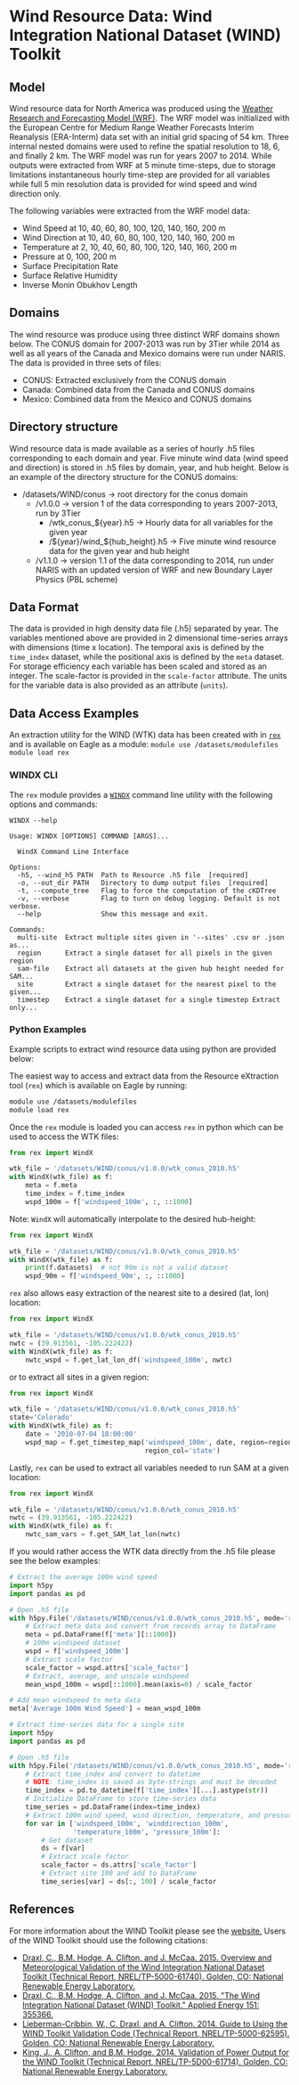 # Wind Resource Data: Wind Integration National Dataset (WIND) Toolkit

## Model

Wind resource data for North America was produced using the
[Weather Research and Forecasting Model (WRF)](https://www.mmm.ucar.edu/weather-research-and-forecasting-model).
The WRF model was initialized with the European Centre for Medium Range Weather
Forecasts Interim Reanalysis (ERA-Interm) data set with an initial grid spacing
of 54 km.  Three internal nested domains were used to refine the spatial
resolution to 18, 6, and finally 2 km.  The WRF model was run for years 2007
to 2014. While outputs were extracted from WRF at 5 minute time-steps, due to
storage limitations instantaneous hourly time-step are provided for all
variables while full 5 min resolution data is provided for wind speed and wind
direction only.

The following variables were extracted from the WRF model data:
- Wind Speed at 10, 40, 60, 80, 100, 120, 140, 160, 200 m
- Wind Direction at 10, 40, 60, 80, 100, 120, 140, 160, 200 m
- Temperature at 2, 10, 40, 60, 80, 100, 120, 140, 160, 200 m
- Pressure at 0, 100, 200 m
- Surface Precipitation Rate
- Surface Relative Humidity
- Inverse Monin Obukhov Length

## Domains

The wind resource was produce using three distinct WRF domains shown below.
The CONUS domain for 2007-2013 was run by 3Tier while 2014 as well as all
years of the Canada and Mexico domains were run under NARIS. The data is
provided in three sets of files:

- CONUS: Extracted exclusively from the CONUS domain
- Canada: Combined data from the Canada and CONUS domains
- Mexico: Combined data from the Mexico and CONUS domains

## Directory structure

Wind resource data is made available as a series of hourly .h5 files
corresponding to each domain and year.  Five minute wind data (wind speed and
direction) is stored in .h5 files by domain, year, and hub height. Below is an
example of the directory structure for the CONUS domains:
- /datasets/WIND/conus -> root directory for the conus domain
    - /v1.0.0 -> version 1 of the data corresponding to years 2007-2013, run by 3Tier
        - /wtk_conus_${year}.h5 -> Hourly data for all variables for the given year
        - /${year}/wind_${hub_height}.h5 -> Five minute wind resource data for the given year and hub height
    - /v1.1.0 -> version 1.1 of the data corresponding to 2014, run under NARIS with an updated version of WRF and new Boundary Layer Physics (PBL scheme)

## Data Format

The data is provided in high density data file (.h5) separated by year. The
variables mentioned above are provided in 2 dimensional time-series arrays
with dimensions (time x location). The temporal axis is defined by the
`time_index` dataset, while the positional axis is defined by the `meta`
dataset. For storage efficiency each variable has been scaled and stored as an
integer. The scale-factor is provided in the `scale-factor` attribute. The
units for the variable data is also provided as an attribute (`units`).

## Data Access Examples

An extraction utility for the WIND (WTK) data has been created with in
[`rex`](https://github.com/nrel/rex) and is available on Eagle as a module:
`module use /datasets/modulefiles`
`module load rex`

### WINDX CLI

The `rex` module provides a [`WINDX`](https://nrel.github.io/rex/rex/rex.resource_extraction.wind_cli.html#windX)
command line utility with the following options and commands:
```
WINDX --help

Usage: WINDX [OPTIONS] COMMAND [ARGS]...

  WindX Command Line Interface

Options:
  -h5, --wind_h5 PATH  Path to Resource .h5 file  [required]
  -o, --out_dir PATH   Directory to dump output files  [required]
  -t, --compute_tree   Flag to force the computation of the cKDTree
  -v, --verbose        Flag to turn on debug logging. Default is not verbose.
  --help               Show this message and exit.

Commands:
  multi-site  Extract multiple sites given in '--sites' .csv or .json as...
  region      Extract a single dataset for all pixels in the given region
  sam-file    Extract all datasets at the given hub height needed for SAM...
  site        Extract a single dataset for the nearest pixel to the given...
  timestep    Extract a single dataset for a single timestep Extract only...
```

### Python Examples

Example scripts to extract wind resource data using python are provided below:

The easiest way to access and extract data from the Resource eXtraction tool
(`rex`) which is available on Eagle by running:

```bash
module use /datasets/modulefiles
module load rex
```

Once the `rex` module is loaded you can access `rex` in python which can be
used to access the WTK files:

```python
from rex import WindX

wtk_file = '/datasets/WIND/conus/v1.0.0/wtk_conus_2010.h5'
with WindX(wtk_file) as f:
    meta = f.meta
    time_index = f.time_index
    wspd_100m = f['windspeed_100m', :, ::1000]
```

Note: `WindX` will automatically interpolate to the desired hub-height:

```python
from rex import WindX

wtk_file = '/datasets/WIND/conus/v1.0.0/wtk_conus_2010.h5'
with WindX(wtk_file) as f:
    print(f.datasets)  # not 90m is not a valid dataset
    wspd_90m = f['windspeed_90m', :, ::1000]
```

`rex` also allows easy extraction of the nearest site to a desired (lat, lon)
location:

```python
from rex import WindX

wtk_file = '/datasets/WIND/conus/v1.0.0/wtk_conus_2010.h5'
nwtc = (39.913561, -105.222422)
with WindX(wtk_file) as f:
    nwtc_wspd = f.get_lat_lon_df('windspeed_100m', nwtc)
```

or to extract all sites in a given region:

```python
from rex import WindX

wtk_file = '/datasets/WIND/conus/v1.0.0/wtk_conus_2010.h5'
state='Colorado'
with WindX(wtk_file) as f:
    date = '2010-07-04 18:00:00'
    wspd_map = f.get_timestep_map('windspeed_100m', date, region=region,
                                  region_col='state')
```

Lastly, `rex` can be used to extract all variables needed to run SAM at a given
location:

```python
from rex import WindX

wtk_file = '/datasets/WIND/conus/v1.0.0/wtk_conus_2010.h5'
nwtc = (39.913561, -105.222422)
with WindX(wtk_file) as f:
    nwtc_sam_vars = f.get_SAM_lat_lon(nwtc)
```

If you would rather access the WTK data directly from the .h5 file please see
the below examples:

```python
# Extract the average 100m wind speed
import h5py
import pandas as pd

# Open .h5 file
with h5py.File('/datasets/WIND/conus/v1.0.0/wtk_conus_2010.h5', mode='r') as f:
    # Extract meta data and convert from records array to DataFrame
    meta = pd.DataFrame(f['meta'][::1000])
    # 100m windspeed dataset
    wspd = f['windspeed_100m']
    # Extract scale factor
    scale_factor = wspd.attrs['scale_factor']
    # Extract, average, and unscale windspeed
    mean_wspd_100m = wspd[::1000].mean(axis=0) / scale_factor

# Add mean windspeed to meta data
meta['Average 100m Wind Speed'] = mean_wspd_100m
```

```python
# Extract time-series data for a single site
import h5py
import pandas as pd

# Open .h5 file
with h5py.File('/datasets/WIND/conus/v1.0.0/wtk_conus_2010.h5', mode='r') as f:
    # Extract time_index and convert to datetime
    # NOTE: time_index is saved as byte-strings and must be decoded
    time_index = pd.to_datetime(f['time_index'][...].astype(str))
    # Initialize DataFrame to store time-series data
    time_series = pd.DataFrame(index=time_index)
    # Extract 100m wind speed, wind direction, temperature, and pressure
    for var in ['windspeed_100m', 'winddirection_100m',
    			'temperature_100m', 'pressure_100m']:
    	# Get dataset
    	ds = f[var]
    	# Extract scale factor
    	scale_factor = ds.attrs['scale_factor']
    	# Extract site 100 and add to DataFrame
    	time_series[var] = ds[:, 100] / scale_factor
```

## References

For more information about the WIND Toolkit please see the [website.](https://www.nrel.gov/grid/wind-toolkit.html)
Users of the WIND Toolkit should use the following citations:
- [Draxl, C., B.M. Hodge, A. Clifton, and J. McCaa. 2015. Overview and Meteorological Validation of the Wind Integration National Dataset Toolkit (Technical Report, NREL/TP-5000-61740). Golden, CO: National Renewable Energy Laboratory.](https://www.nrel.gov/docs/fy15osti/61740.pdf)
- [Draxl, C., B.M. Hodge, A. Clifton, and J. McCaa. 2015. "The Wind Integration National Dataset (WIND) Toolkit." Applied Energy 151: 355366.](https://www.sciencedirect.com/science/article/pii/S0306261915004237?via%3Dihub)
- [Lieberman-Cribbin, W., C. Draxl, and A. Clifton. 2014. Guide to Using the WIND Toolkit Validation Code (Technical Report, NREL/TP-5000-62595). Golden, CO: National Renewable Energy Laboratory.](https://www.nrel.gov/docs/fy15osti/62595.pdf)
- [King, J., A. Clifton, and B.M. Hodge. 2014. Validation of Power Output for the WIND Toolkit (Technical Report, NREL/TP-5D00-61714). Golden, CO: National Renewable Energy Laboratory.](https://www.nrel.gov/docs/fy14osti/61714.pdf)